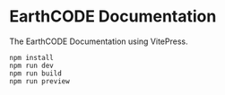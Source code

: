 # EarthCODE Documentation

The EarthCODE Documentation using VitePress.

```
npm install
npm run dev
npm run build
npm run preview
```
